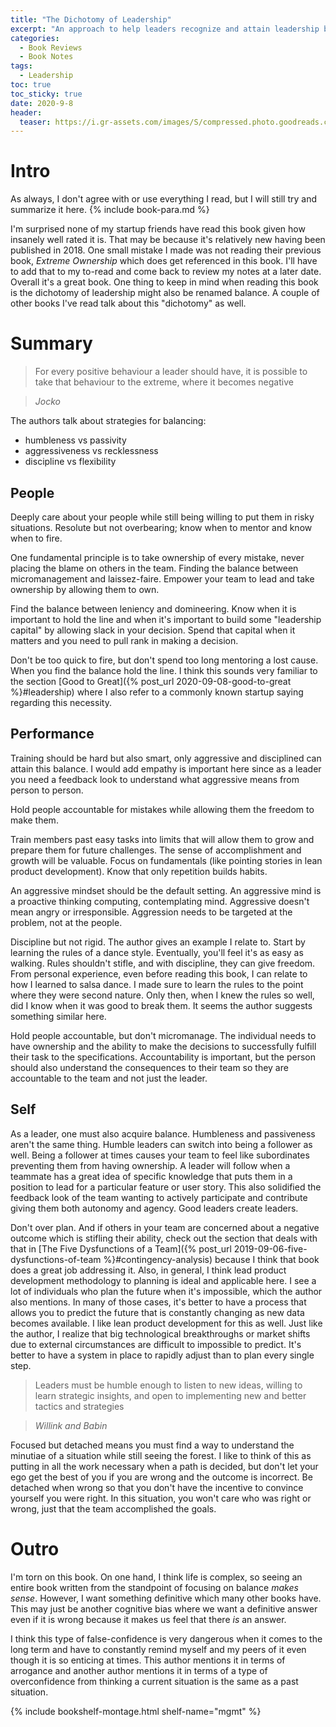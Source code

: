 ```yaml
---
title: "The Dichotomy of Leadership" 
excerpt: "An approach to help leaders recognize and attain leadership balance required for teams"
categories:
  - Book Reviews
  - Book Notes
tags:
  - Leadership
toc: true
toc_sticky: true
date: 2020-9-8
header:
  teaser: https://i.gr-assets.com/images/S/compressed.photo.goodreads.com/books/1523163610l/38714388._SY475_.jpg
---
```

# Intro
As always, I don't agree with or use everything I read, but I will still try and summarize it here. {% include book-para.md %}

I'm surprised none of my startup friends have read this book given how insanely well rated it is. That may be because it's relatively new having been published in 2018. One small mistake I made was not reading their previous book, *Extreme Ownership* which does get referenced in this book. I'll have to add that to my to-read and come back to review my notes at a later date. Overall it's a great book. One thing to keep in mind when reading this book is the dichotomy of leadership might also be renamed balance. A couple of other books I've read talk about this "dichotomy" as well. 

# Summary
> For every positive behaviour a leader should have, it is possible to take that behaviour to the extreme, where it becomes negative

> <cite>Jocko</cite>

The authors talk about strategies for balancing:

- humbleness vs passivity
- aggressiveness vs recklessness
- discipline vs flexibility

## People
Deeply care about your people while still being willing to put them in risky situations. Resolute but not overbearing; know when to mentor and know when to fire.

One fundamental principle is to take ownership of every mistake, never placing the blame on others in the team. Finding the balance between micromanagement and laissez-faire. Empower your team to lead and take ownership by allowing them to own.

Find the balance between leniency and domineering. Know when it is important to hold the line and when it's important to build some "leadership capital" by allowing slack in your decision. Spend that capital when it matters and you need to pull rank in making a decision.

Don't be too quick to fire, but don't spend too long mentoring a lost cause. When you find the balance hold the line. I think this sounds very familiar to the section [Good to Great]({% post_url 2020-09-08-good-to-great %}#leadership) where I also refer to a commonly known startup saying regarding this necessity.

## Performance
Training should be hard but also smart, only aggressive and disciplined can attain this balance. I would add empathy is important here since as a leader you need a feedback look to understand what aggressive means from person to person. 

Hold people accountable for mistakes while allowing them the freedom to make them.

Train members past easy tasks into limits that will allow them to grow and prepare them for future challenges. The sense of accomplishment and growth will be valuable. Focus on fundamentals (like pointing stories in lean product development). Know that only repetition builds habits.

An aggressive mindset should be the default setting. An aggressive mind is a proactive thinking computing, contemplating mind. Aggressive doesn't mean angry or irresponsible. Aggression needs to be targeted at the problem, not at the people.

Discipline but not rigid. The author gives an example I relate to. Start by learning the rules of a dance style. Eventually, you'll feel it's as easy as walking. Rules shouldn't stifle, and with discipline, they can give freedom. From personal experience, even before reading this book, I can relate to how I learned to salsa dance. I made sure to learn the rules to the point where they were second nature. Only then, when I knew the rules so well, did I know when it was good to break them. It seems the author suggests something similar here.

Hold people accountable, but don't micromanage. The individual needs to have ownership and the ability to make the decisions to successfully fulfill their task to the specifications. Accountability is important, but the person should also understand the consequences to their team so they are accountable to the team and not just the leader.

## Self
As a leader, one must also acquire balance. Humbleness and passiveness aren't the same thing. Humble leaders can switch into being a follower as well. Being a follower at times causes your team to feel like subordinates preventing them from having ownership. A leader will follow when a teammate has a great idea of specific knowledge that puts them in a position to lead for a particular feature or user story. This also solidified the feedback look of the team wanting to actively participate and contribute giving them both autonomy and agency. Good leaders create leaders.

Don't over plan. And if others in your team are concerned about a negative outcome which is stifling their ability, check out the section that deals with that in [The Five Dysfunctions of a Team]({% post_url 2019-09-06-five-dysfunctions-of-team %}#contingency-analysis) because I think that book does a great job addressing it. Also, in general, I think lead product development methodology to planning is ideal and applicable here. I see a lot of individuals who plan the future when it's impossible, which the author also mentions. In many of those cases, it's better to have a process that allows you to predict the future that is constantly changing as new data becomes available. I like lean product development for this as well. Just like the author, I realize that big technological breakthroughs or market shifts due to external circumstances are difficult to impossible to predict. It's better to have a system in place to rapidly adjust than to plan every single step.

>Leaders must be humble enough to listen to new ideas, willing to learn strategic insights, and open to implementing new and better tactics and strategies

><cite>Willink and Babin</cite>


Focused but detached means you must find a way to understand the minutiae of a situation while still seeing the forest. I like to think of this as putting in all the work necessary when a path is decided, but don't let your ego get the best of you if you are wrong and the outcome is incorrect. Be detached when wrong so that you don't have the incentive to convince yourself you were right. In this situation, you won't care who was right or wrong, just that the team accomplished the goals.

# Outro
I'm torn on this book. On one hand, I think life is complex, so seeing an entire book written from the standpoint of focusing on balance *makes sense*. However, I want something definitive which many other books have. This may just be another cognitive bias where we want a definitive answer even if it is wrong because it makes us feel that there *is* an answer. 

I think this type of false-confidence is very dangerous when it comes to the long term and have to constantly remind myself and my peers of it even though it is so enticing at times. This author mentions it in terms of arrogance and another author mentions it in terms of a type of overconfidence from thinking a current situation is the same as a past situation.

{% include bookshelf-montage.html shelf-name="mgmt" %}